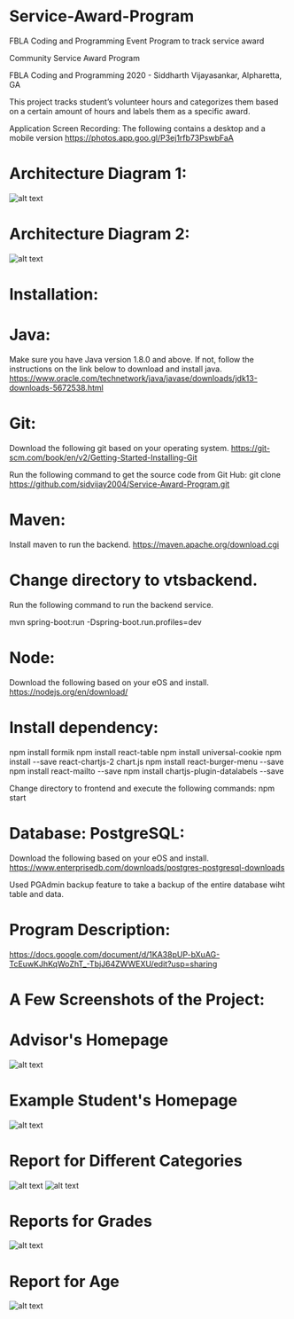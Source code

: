 # Service-Award-Program
FBLA Coding and Programming Event Program to track service award

Community Service Award Program

FBLA Coding and Programming 2020 - Siddharth Vijayasankar, Alpharetta, GA

This project tracks student’s volunteer hours and categorizes them based on a certain amount of hours and labels them as a specific award. 


Application Screen Recording:
The following contains a desktop and a mobile version
https://photos.app.goo.gl/P3ej1rfb73PswbFaA


# Architecture Diagram 1:
![alt text](https://github.com/sidvijay2004/Service-Award-Program/blob/master/Architecture-1.png)






# Architecture Diagram 2:
![alt text](https://github.com/sidvijay2004/Service-Award-Program/blob/master/Architecture-2.png)





# Installation:

# Java: 
Make sure you have Java version 1.8.0 and above. If not, follow the instructions on the link below to download and install java.
https://www.oracle.com/technetwork/java/javase/downloads/jdk13-downloads-5672538.html

# Git:
Download the following git based on your operating system.
https://git-scm.com/book/en/v2/Getting-Started-Installing-Git

Run the following command to get the source code from Git Hub:
git clone https://github.com/sidvijay2004/Service-Award-Program.git

# Maven: 
Install maven to run the backend.
https://maven.apache.org/download.cgi

# Change directory to vtsbackend.
Run the following command to run the backend service.

mvn spring-boot:run -Dspring-boot.run.profiles=dev

# Node:
Download the following based on your eOS and install.
https://nodejs.org/en/download/

# Install dependency: 
npm install formik
npm install react-table
npm install universal-cookie
npm install --save react-chartjs-2 chart.js
npm install react-burger-menu --save
npm install react-mailto --save 
npm install chartjs-plugin-datalabels --save


Change directory to frontend and execute the following commands:
npm start

# Database: PostgreSQL:
Download the following based on your eOS and install.
https://www.enterprisedb.com/downloads/postgres-postgresql-downloads

Used PGAdmin backup feature to take a backup of the entire database wiht table and data.

# Program Description: 

https://docs.google.com/document/d/1KA38pUP-bXuAG-TcEuwKJhKqWoZhT_-TbjJ64ZWWEXU/edit?usp=sharing

# A Few Screenshots of the Project:

# Advisor's Homepage
![alt text](https://github.com/sidvijay2004/Service-Award-Program/blob/master/StudentList.png)

# Example Student's Homepage
![alt text](https://github.com/sidvijay2004/Service-Award-Program/blob/master/HoursTable.png)

# Report for Different Categories
![alt text](https://github.com/sidvijay2004/Service-Award-Program/blob/master/CategoryBarChart.png)
![alt text](https://github.com/sidvijay2004/Service-Award-Program/blob/master/CategoryPieChart.png)

# Reports for Grades
![alt text](https://github.com/sidvijay2004/Service-Award-Program/blob/master/GradeHoursPieChart.png)

# Report for Age
![alt text](https://github.com/sidvijay2004/Service-Award-Program/blob/master/VolunteerHours.png)



